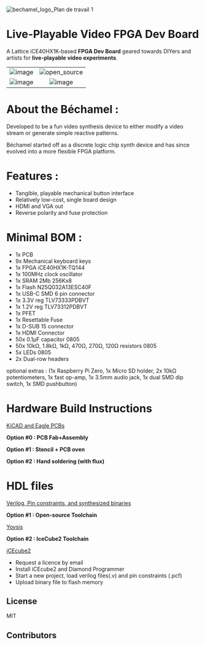 ![bechamel_logo_Plan de travail 1](https://github.com/user-attachments/assets/a3b16d4a-b1e6-4357-a8fe-4a8e616bc0d5)

# Live-Playable Video FPGA Dev Board


A Lattice iCE40HX1K-based **FPGA Dev Board** geared towards DIYers and artists for **live-playable video experiments**.



|                          |                          |
:-------------------------:|:-------------------------:
![image](https://github.com/user-attachments/assets/bf17c343-4a2a-4723-ada7-5bc602cbb8f3)  | ![open_source](https://github.com/user-attachments/assets/3fbdfb6a-2741-4e5c-9634-7913a16e93b9) 
![image](https://github.com/user-attachments/assets/ec43d231-f804-41db-ba54-e15a378fc0b0)  | ![image](https://github.com/user-attachments/assets/5524e9eb-a8dd-4333-9468-72597a95a8ff)


# About the Béchamel :

Developed to be a fun video synthesis device to either modify a video stream or generate simple reactive patterns.

Béchamel started off as a discrete logic chip synth device and has since evolved into a more flexible FPGA platform.


# Features :

- Tangible, playable mechanical button interface
- Relatively low-cost, single board design
- HDMI and VGA out
- Reverse polarity and fuse protection

# Minimal BOM :
- 1x PCB
- 9x Mechanical keyboard keys
- 1x FPGA iCE40HX1K-TQ144
- 1x 100MHz clock oscillator
- 1x SRAM 2Mb 256Kx8
- 1x Flash N25Q032A13ESC40F
- 1x USB-C SMD 6 pin connector
- 1x 3.3V reg TLV73333PDBVT 
- 1x 1.2V reg TLV73312PDBVT
- 1x PFET
- 1x Resettable Fuse
- 1x D-SUB 15 connector
- 1x HDMI Connector 
- 50x 0.1µF capacitor 0805
- 50x  10kΩ, 1.8kΩ, 1kΩ, 470Ω, 270Ω, 120Ω resistors 0805
- 5x LEDs 0805
- 2x Dual-row headers

optional extras : (1x Raspberry Pi Zero, 1x Micro SD holder, 2x 10kΩ potentiometers, 1x fast op-amp, 1x 3.5mm audio jack, 1x dual SMD dip switch, 1x SMD pushbutton)


# Hardware Build Instructions

[KiCAD and Eagle PCBs](https://github.com/merlinmarrs/iCE40HX-verilog-video-patterns/tree/main/PCB%20files)

**Option #0 : PCB Fab+Assembly**

**Option #1 : Stencil + PCB oven**

**Option #2 : Hand soldering (with flux)**

# HDL files

[Verilog, Pin constraints, and synthesized binaries ](https://github.com/merlinmarrs/iCE40HX-verilog-video-patterns/tree/main/verilog)

**Option #1 : Open-source Toolchain**

[Yoysis](https://github.com/YosysHQ/yosys)

**Option #2 : IceCube2 Toolchain**

[iCEcube2](https://www.latticesemi.com/iCEcube2)

- Request a licence by email
- Install iCEcube2 and Diamond Programmer
- Start a new project, load verilog files(.v) and pin constraints (.pcf)
- Upload binary file to flash memory

## License

MIT

## Contributors
